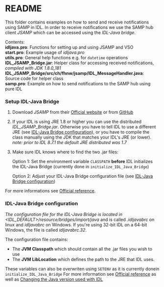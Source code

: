 # README
This folder contains examples on how to send and receive notifications using SAMP in IDL. In order to receive notifications we use the SAMP hub client *JSAMP* which can be accessed using the *IDL-Java bridge*.

Contents:  
**idljava.pro**: Functions for setting up and using JSAMP and VSO  
**start.pro**: Example usage of *idljava.pro*  
**utils.pro**: General help functions e.g. for `datetime` operations  
**IDL_JSAMP_Bridge.jar**: Helper class for accessing received notifications, *compiled with JDK 1.8.0_181*  
**IDL_JSAMP_Bridge/src/ch/fhnw/jsamp/IDL_MessageHandler.java**: Source code for helper class  
**samp.pro**: Example on how to send notifications to the SAMP hub using pure IDL

### Setup IDL-Java Bridge
1. Download *JSAMP* from their [Official website](http://www.star.bristol.ac.uk/~mbt/jsamp) or from [GitHub](https://github.com/mbtaylor/jsamp)
1. If your IDL is using JRE 1.8 or higher you can use the distributed *IDL_JSAMP_Bridge.jar*. Otherwise you have to tell IDL to use a different JRE (see [IDL-Java Bridge configuration](#idl-java-bridge-configuration)), or you have to compile the class manually using the JDK that matches your IDL's JRE (or lower).  
   *note: prior to IDL 8.7.1 the default JRE distributed was 1.7*
1. Make sure IDL knows where to find the two .jar files:
   
   Option 1: Set the environment variable `CLASSPATH` **before** IDL initializes the IDL-Java Bridge (currently done in `initialize_IDL_Java_Bridge`)
   
   Option 2: Adjust your IDL-Java Bridge configuration file (see [IDL-Java Bridge configuration](#idl-java-bridge-configuration))

For more informations see [Official reference](https://www.harrisgeospatial.com/docs/initializingtheidl-javabridge.html).

### IDL-Java Bridge configuration
*The configuration file for the IDL-Java Bridge is located in <IDL_DEFAULT>/resource/bridges/import/java* and is called *.idljavabrc* on linux and *idljavabrc* on Windows. If you're using 32-bit IDL on a 64-bit Windows, the file is called *idljavabrc.32*.

The configuration file contains:
* The **JVM Classpath** which should contain all the .jar files you wish to use
* The **JVM LibLocation** which defines the path to the JRE that IDL uses.

These variables can also be overwriten using `SETENV` as it is currently donein `initialize_IDL_Java_Bridge`
For more information see [Official reference](https://www.harrisgeospatial.com/docs/initializingtheidl-javabridge.html) as well as [Changing the Java version used with IDL](https://www.harrisgeospatial.com/Support/Self-Help-Tools/Help-Articles/Help-Articles-Detail/ArtMID/10220/ArticleID/16290/Changing-the-Java-version-used-with-the-IDL-8-Workbench) 
